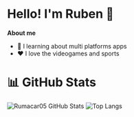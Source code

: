 # Hello! I'm Ruben 👋
**About me**
- 💭 I learning about multi platforms apps
- ❤️ I love the videogames and sports

# 📊 GitHub Stats
![Rumacar05 GitHub Stats](https://github-readme-stats.vercel.app/api?username=rumacar05&show_icons=true)
![Top Langs](https://github-readme-stats.vercel.app/api/top-langs/?username=rumacar05&layout=compact)
